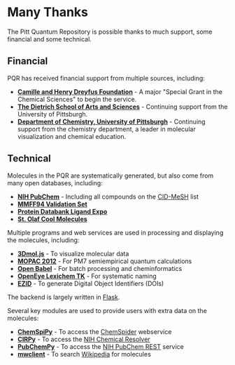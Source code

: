 # Many Thanks

The Pitt Quantum Repository is possible thanks to much support, some financial and some technical.

## Financial

PQR has received financial support from multiple sources, including:

* **[Camille and Henry Dreyfus Foundation](http://www.dreyfus.org)** - A major "Special Grant in the Chemical Sciences" to begin the service.
* **[The Dietrich School of Arts and Sciences](http://www.as.pitt.edu/)** - Continuing support from the University of Pittsburgh.
* **[Department of Chemistry, University of Pittsburgh](http://www.chem.pitt.edu/)** - Continuing support from the chemistry department, a leader in molecular visualization and chemical education.

## Technical

Molecules in the PQR are systematically generated, but also come from many open databases, including:

* **[NIH PubChem](https://pubchem.ncbi.nlm.nih.gov/)** - Including all compounds on the [CID-MeSH](ftp://anonymous@ftp.ncbi.nlm.nih.gov/pubchem/Compound/Extras/CID-MeSH) list
* **[MMFF94 Validation Set](http://ccl.net/cca/data/MMFF94/)**
* **[Protein Databank Ligand Expo](http://ligand-expo.rcsb.org/ld-download.html)**
* **[St. Olaf Cool Molecules](http://www.stolaf.edu/depts/chemistry/mo/struc/)**

Multiple programs and web services are used in processing and displaying the molecules, including:

* **[3Dmol.js](http://3dmol.csb.pitt.edu/)** - To visualize molecular data
* **[MOPAC 2012](http://openmopac.net/)** - For PM7 semiempirical quantum calculations
* **[Open Babel](http://openbabel.org/)** - For batch processing and cheminformatics
* **[OpenEye Lexichem TK](http://www.eyesopen.com/lexichem-tk)** - For systematic naming
* **[EZID](http://ezid.cdlib.org)** - To generate Digital Object Identifiers (DOIs)

The backend is largely written in [Flask](http://flask.pocoo.org/).  

Several key modules are used to provide users with extra data on the molecules:  
* **[ChemSpiPy](http://chemspipy.readthedocs.org/)** - To access the [ChemSpider](http://chemspider.com/) webservice  
* **[CIRPy](http://cirpy.readthedocs.org/)** - To access the [NIH Chemical Resolver](http://cactus.nci.nih.gov/chemical/structure)  
* **[PubChemPy](http://pubchempy.readthedocs.org/)** - To access the [NIH PubChem REST](https://pubchem.ncbi.nlm.nih.gov) service  
* **[mwclient](https://github.com/mwclient/mwclient)** - To search [Wikipedia](https://en.wikipedia.org/) for molecules  

